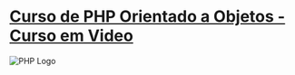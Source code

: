 # [Curso de PHP Orientado a Objetos - Curso em Video](https://www.youtube.com/playlist?list=PLHz_AreHm4dmGuLII3tsvryMMD7VgcT7x)
![PHP Logo](https://www.dynatrace.com/assets/images/gfx/icons/tech/php-fbd1629392.svg)
